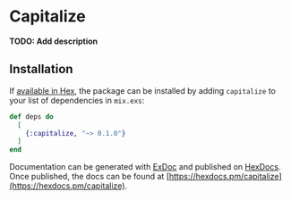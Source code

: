 # Capitalize

**TODO: Add description**

## Installation

If [available in Hex](https://hex.pm/docs/publish), the package can be installed
by adding `capitalize` to your list of dependencies in `mix.exs`:

```elixir
def deps do
  [
    {:capitalize, "~> 0.1.0"}
  ]
end
```

Documentation can be generated with [ExDoc](https://github.com/elixir-lang/ex_doc)
and published on [HexDocs](https://hexdocs.pm). Once published, the docs can
be found at [https://hexdocs.pm/capitalize](https://hexdocs.pm/capitalize).

